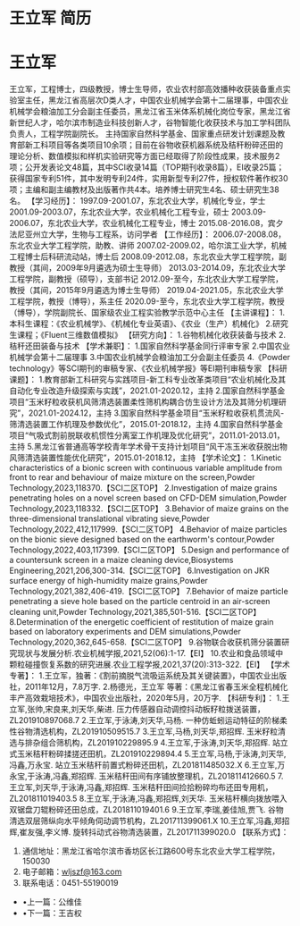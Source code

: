 # 王立军 简历

# 王立军
王立军，工程博士，四级教授，博士生导师，农业农村部高效播种收获装备重点实验室主任，黑龙江省高层次D类人才，中国农业机械学会第十二届理事，中国农业机械学会粮油加工分会副主任委员，黑龙江省玉米体系机械化岗位专家，黑龙江省新世纪人才，哈尔滨市制造业科技创新人才，谷物智能化收获技术与加工学科团队负责人，工程学院副院长。
主持国家自然科学基金、国家重点研发计划课题及教育部新工科项目等各类项目10余项；目前在谷物收获机器系统及秸秆粉碎还田的理论分析、数值模拟和样机实验研究等方面已经取得了阶段性成果，技术服务2项；公开发表论文48篇，其中SCI收录14篇（TOP期刊收录8篇），EI收录25篇；获得国家专利51件，其中发明专利24件，实用新型专利27件，授权软件著作权30项；主编和副主编教材及出版著作共4本。培养博士研究生4名、硕士研究生38名。
【学习经历】：
1997.09-2001.07，东北农业大学，机械化专业，学士
2001.09-2003.07，东北农业大学，农业机械化工程专业，硕士
2003.09-2006.07，东北农业大学，农业机械化工程专业，博士
2015.08-2016.08，宾夕法尼亚州立大学，生物与工程系，访问学者
【工作经历】：
2006.07-2008.08，东北农业大学工程学院，助教、讲师
2007.02-2009.02，哈尔滨工业大学，机械工程博士后科研流动站，博士后
2008.09-2012.08，东北农业大学工程学院，副教授（其间，2009年9月遴选为硕士生导师）
2013.03-2014.09，东北农业大学工程学院，副教授（硕导），支部书记
2012.09-至今，东北农业大学工程学院，教授（其间，2015年9月遴选为博士生导师）
2019.04-2021.05，东北农业大学工程学院，教授（博导），系主任
2020.09-至今，东北农业大学工程学院，教授（博导），学院副院长、国家级农业工程实验教学示范中心主任
【主讲课程】：
1.本科生课程：《农业机械学》、《机械化专业英语》、《农业（生产）机械化》
2.研究生课程；《Fluent三维数值模拟》
【研究方向】：
1.谷物机械化收获装备与技术
2.秸秆还田装备与技术
【学术兼职】：
1.国家自然科学基金同行评审专家
2.中国农业机械学会第十二届理事
3.中国农业机械学会粮油加工分会副主任委员
4.《Powder technology》等SCI期刊的审稿专家、《农业机械学报》等EI期刊审稿专家
【科研课题】：
1.教育部新工科研究与实践项目-新工科专业改革类项目“农业机械化及其自动化专业改造升级探索与实践”，2021.01-2020.12，主持
2.国家自然科学基金项目“玉米籽粒收获机风筛清选装置柔性筛机构耦合仿生设计方法及其筛分机理研究”，2021.01-2024.12，主持
3.国家自然科学基金项目“玉米籽粒收获机贯流风-筛清选装置工作机理及参数优化”，2015.01-2018.12，主持
4.国家自然科学基金项目“气吸式割前脱联收机惯性分离室工作机理及优化研究”，2011.01-2013.01，主持
5.黑龙江省普通高等学校青年学术骨干支持计划项目“风干冻玉米收获脱出物风筛清选装置性能优化研究”，2015.01-2018.12，主持
【学术论文】：
1.Kinetic characteristics of a bionic screen with continuous variable amplitude from front to rear and behaviour of maize mixture on the screen,Powder Technology,2023,118370.【SCI二区TOP】
2.Investigation of maize grains penetrating holes on a novel screen based on CFD-DEM simulation,Powder Technology,2023,118332.【SCI二区TOP】
3.Behavior of maize grains on the three-dimensional translational vibrating sieve,Powder Technology,2022,412,117999.【SCI二区TOP】
4.Behavior of maize particles on the bionic sieve designed based on the earthworm's contour,Powder Technology,2022,403,117399.【SCI二区TOP】
5.Design and performance of a countersunk screen in a maize cleaning device,Biosystems Engineering,2021,206,300-314.【SCI二区TOP】
6.Investigation on JKR surface energy of high-humidity maize grains,Powder Technology,2021,382,406-419.【SCI二区TOP】
7.Behavior of maize particle penetrating a sieve hole based on the particle centroid in an air-screen cleaning unit,Powder Technology,2021,385,501-516.【SCI二区TOP】
8.Determination of the energetic coefficient of restitution of maize grain based on laboratory experiments and DEM simulations,Powder Technology,2020,362,645-658.【SCI二区TOP】
9.谷物联合收获机筛分装置研究现状与发展分析.农业机械学报,2021,52(06):1-17.【EI】
10.农业和食品领域中颗粒碰撞恢复系数的研究进展.农业工程学报,2021,37(20):313-322.【EI】
【学术专著】：
1.王立军，独著：《割前摘脱气流吸运系统及其关键装置》，中国农业出版社，2011年12月，7.8万字.
2.杨德光，王立军 等著：《黑龙江省春玉米全程机械化丰产高效栽培技术》，中国农业出版社，2020年5月，20万字.
【科研专利】：
1.王立军,张帅,宋良来,刘天华,柴进. 压力传感器自动调控抖动板籽粒拨送装置，ZL201910897068.7
2.王立军,于泳涛,刘天华,马杨. 一种仿蚯蚓运动特征的阶梯柔性谷物清选机构，ZL201910509515.7
3.王立军,马杨,刘天华,郑招辉. 玉米籽粒清选与排杂组合筛机构，ZL201910229895.9
4.王立军,于泳涛,刘天华,郑招辉. 站立式玉米秸秆粉碎揉搓还田机，ZL201910229894.4
5.王立军,马杨,于泳涛,刘天华,冯鑫,万永宝. 站立玉米秸秆前置式粉碎还田机，ZL201811485032.X
6.王立军,万永宝,于泳涛,冯鑫,郑招辉. 玉米秸秆田间有序铺放整理机，ZL201811412660.5
7.王立军,刘天华,于泳涛,冯鑫,郑招辉. 玉米秸秆田间捡拾粉碎均布还田专用机，ZL201811019403.5
8.王立军,于泳涛,冯鑫,郑招辉,刘天华. 玉米秸秆横向拨放喂入双锯盘刀辊粉碎还田总成，ZL201811019401.6
9.王立军,李瑞,姜佳旭,贾飞. 谷物清选双层筛纵向水平倾角伺动调节机构，ZL201711399061.X
10.王立军,冯鑫,郑招辉,崔友强,李义博. 旋转抖动式谷物清选装置，ZL201711399020.0
【联系方式】：
1. 通信地址：黑龙江省哈尔滨市香坊区长江路600号东北农业大学工程学院，150030
2. 电子邮箱：wljszf@163.com
3. 联系电话：0451-55190019
- •上一篇：公维佳
- •下一篇：王吉权
